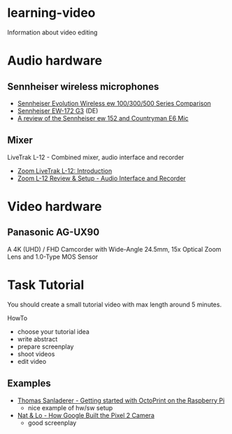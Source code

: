 # learning-video
Information about video editing 


# Audio hardware
## Sennheiser wireless microphones
- [Sennheiser Evolution Wireless ew 100/300/500 Series Comparison](https://www.youtube.com/watch?v=UFumzVBlAcA)
- [Sennheiser EW-172 G3](https://www.youtube.com/watch?v=LbgXvqCokYQ) (DE)
- [A review of the Sennheiser ew 152 and Countryman E6 Mic](https://www.youtube.com/watch?v=NSTjrTkuhXw)

## Mixer
LiveTrak L-12 - Combined mixer, audio interface and recorder
- [Zoom LiveTrak L-12: Introduction](https://www.youtube.com/watch?v=PUl-Rhi5FgQ)
- [Zoom L-12 Review & Setup - Audio Interface and Recorder](https://www.youtube.com/watch?v=gbvtGJiRbTw)

# Video hardware
## Panasonic AG-UX90
A 4K (UHD) / FHD Camcorder with Wide-Angle 24.5mm, 15x Optical Zoom Lens and 1.0-Type MOS Sensor

# Task Tutorial
You should create a small tutorial video with max length around 5 minutes.

HowTo
- choose your tutorial idea
- write abstract
- prepare screenplay
- shoot videos 
- edit video

## Examples
- [Thomas Sanladerer - Getting started with OctoPrint on the Raspberry Pi](https://www.youtube.com/watch?v=MwsxO3ksxm4)
  - nice example of hw/sw setup
- [Nat & Lo - How Google Built the Pixel 2 Camera](https://www.youtube.com/watch?v=PIbeiddq_CQ)
  - good screenplay
